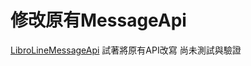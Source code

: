 # 修改原有MessageApi
[LibroLineMessageApi](https://github.com/BookHsu/LibroLineMessageApi)
試著將原有API改寫
尚未測試與驗證


